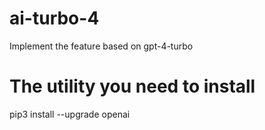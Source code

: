 # ai-turbo-4
Implement the feature based on gpt-4-turbo

# The utility you need to install
pip3 install --upgrade openai
